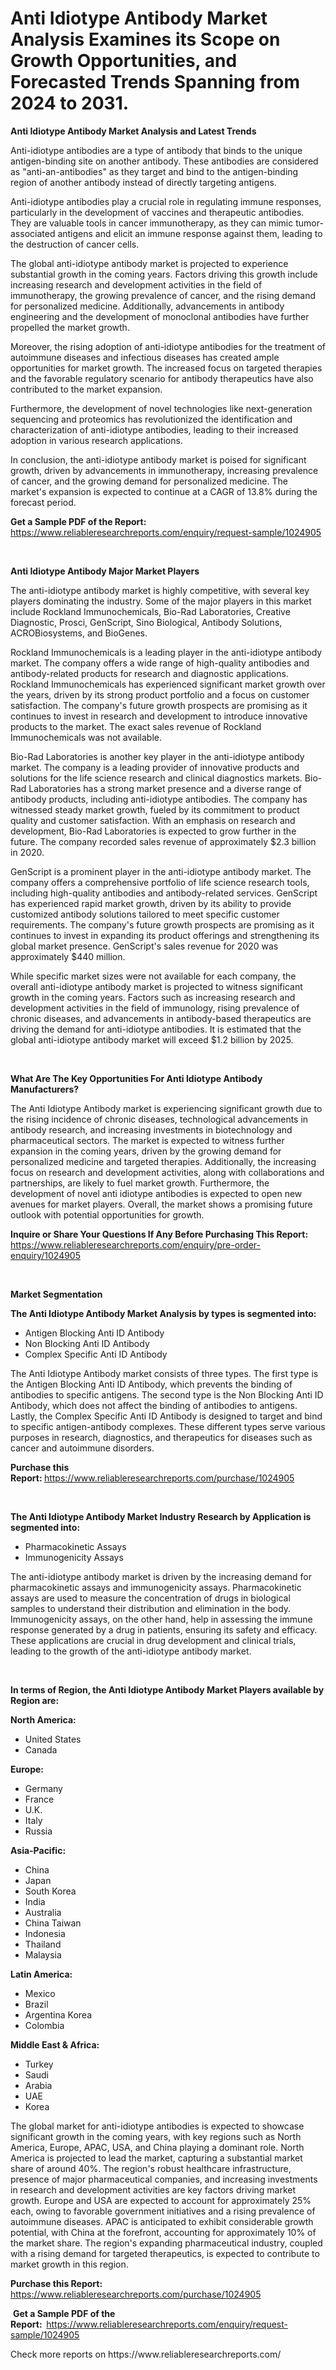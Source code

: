 <p><h1>Anti Idiotype Antibody Market Analysis Examines its Scope on Growth Opportunities, and Forecasted Trends Spanning from 2024 to 2031.</h1></p><p><strong>Anti Idiotype Antibody Market Analysis and Latest Trends</strong></p>
<p><p>Anti-idiotype antibodies are a type of antibody that binds to the unique antigen-binding site on another antibody. These antibodies are considered as "anti-an-antibodies" as they target and bind to the antigen-binding region of another antibody instead of directly targeting antigens. </p><p>Anti-idiotype antibodies play a crucial role in regulating immune responses, particularly in the development of vaccines and therapeutic antibodies. They are valuable tools in cancer immunotherapy, as they can mimic tumor-associated antigens and elicit an immune response against them, leading to the destruction of cancer cells.</p><p>The global anti-idiotype antibody market is projected to experience substantial growth in the coming years. Factors driving this growth include increasing research and development activities in the field of immunotherapy, the growing prevalence of cancer, and the rising demand for personalized medicine. Additionally, advancements in antibody engineering and the development of monoclonal antibodies have further propelled the market growth.</p><p>Moreover, the rising adoption of anti-idiotype antibodies for the treatment of autoimmune diseases and infectious diseases has created ample opportunities for market growth. The increased focus on targeted therapies and the favorable regulatory scenario for antibody therapeutics have also contributed to the market expansion.</p><p>Furthermore, the development of novel technologies like next-generation sequencing and proteomics has revolutionized the identification and characterization of anti-idiotype antibodies, leading to their increased adoption in various research applications.</p><p>In conclusion, the anti-idiotype antibody market is poised for significant growth, driven by advancements in immunotherapy, increasing prevalence of cancer, and the growing demand for personalized medicine. The market's expansion is expected to continue at a CAGR of 13.8% during the forecast period.</p></p>
<p><strong>Get a Sample PDF of the Report:&nbsp;</strong> <a href="https://www.reliableresearchreports.com/enquiry/request-sample/1024905">https://www.reliableresearchreports.com/enquiry/request-sample/1024905</a></p>
<p>&nbsp;</p>
<p><strong>Anti Idiotype Antibody Major Market Players</strong></p>
<p><p>The anti-idiotype antibody market is highly competitive, with several key players dominating the industry. Some of the major players in this market include Rockland Immunochemicals, Bio-Rad Laboratories, Creative Diagnostic, Prosci, GenScript, Sino Biological, Antibody Solutions, ACROBiosystems, and BioGenes.</p><p>Rockland Immunochemicals is a leading player in the anti-idiotype antibody market. The company offers a wide range of high-quality antibodies and antibody-related products for research and diagnostic applications. Rockland Immunochemicals has experienced significant market growth over the years, driven by its strong product portfolio and a focus on customer satisfaction. The company's future growth prospects are promising as it continues to invest in research and development to introduce innovative products to the market. The exact sales revenue of Rockland Immunochemicals was not available.</p><p>Bio-Rad Laboratories is another key player in the anti-idiotype antibody market. The company is a leading provider of innovative products and solutions for the life science research and clinical diagnostics markets. Bio-Rad Laboratories has a strong market presence and a diverse range of antibody products, including anti-idiotype antibodies. The company has witnessed steady market growth, fueled by its commitment to product quality and customer satisfaction. With an emphasis on research and development, Bio-Rad Laboratories is expected to grow further in the future. The company recorded sales revenue of approximately $2.3 billion in 2020.</p><p>GenScript is a prominent player in the anti-idiotype antibody market. The company offers a comprehensive portfolio of life science research tools, including high-quality antibodies and antibody-related services. GenScript has experienced rapid market growth, driven by its ability to provide customized antibody solutions tailored to meet specific customer requirements. The company's future growth prospects are promising as it continues to invest in expanding its product offerings and strengthening its global market presence. GenScript's sales revenue for 2020 was approximately $440 million.</p><p>While specific market sizes were not available for each company, the overall anti-idiotype antibody market is projected to witness significant growth in the coming years. Factors such as increasing research and development activities in the field of immunology, rising prevalence of chronic diseases, and advancements in antibody-based therapeutics are driving the demand for anti-idiotype antibodies. It is estimated that the global anti-idiotype antibody market will exceed $1.2 billion by 2025.</p></p>
<p>&nbsp;</p>
<p><strong>What Are The Key Opportunities For Anti Idiotype Antibody Manufacturers?</strong></p>
<p><p>The Anti Idiotype Antibody market is experiencing significant growth due to the rising incidence of chronic diseases, technological advancements in antibody research, and increasing investments in biotechnology and pharmaceutical sectors. The market is expected to witness further expansion in the coming years, driven by the growing demand for personalized medicine and targeted therapies. Additionally, the increasing focus on research and development activities, along with collaborations and partnerships, are likely to fuel market growth. Furthermore, the development of novel anti idiotype antibodies is expected to open new avenues for market players. Overall, the market shows a promising future outlook with potential opportunities for growth.</p></p>
<p><strong>Inquire or Share Your Questions If Any Before Purchasing This Report:</strong> <a href="https://www.reliableresearchreports.com/enquiry/pre-order-enquiry/1024905">https://www.reliableresearchreports.com/enquiry/pre-order-enquiry/1024905</a></p>
<p>&nbsp;</p>
<p><strong>Market Segmentation</strong></p>
<p><strong>The Anti Idiotype Antibody Market Analysis by types is segmented into:</strong></p>
<p><ul><li>Antigen Blocking Anti ID Antibody</li><li>Non Blocking Anti ID Antibody</li><li>Complex Specific Anti ID Antibody</li></ul></p>
<p><p>The Anti Idiotype Antibody market consists of three types. The first type is the Antigen Blocking Anti ID Antibody, which prevents the binding of antibodies to specific antigens. The second type is the Non Blocking Anti ID Antibody, which does not affect the binding of antibodies to antigens. Lastly, the Complex Specific Anti ID Antibody is designed to target and bind to specific antigen-antibody complexes. These different types serve various purposes in research, diagnostics, and therapeutics for diseases such as cancer and autoimmune disorders.</p></p>
<p><strong>Purchase this Report:&nbsp;</strong><a href="https://www.reliableresearchreports.com/purchase/1024905">https://www.reliableresearchreports.com/purchase/1024905</a></p>
<p>&nbsp;</p>
<p><strong>The Anti Idiotype Antibody Market Industry Research by Application is segmented into:</strong></p>
<p><ul><li>Pharmacokinetic Assays</li><li>Immunogenicity Assays</li></ul></p>
<p><p>The anti-idiotype antibody market is driven by the increasing demand for pharmacokinetic assays and immunogenicity assays. Pharmacokinetic assays are used to measure the concentration of drugs in biological samples to understand their distribution and elimination in the body. Immunogenicity assays, on the other hand, help in assessing the immune response generated by a drug in patients, ensuring its safety and efficacy. These applications are crucial in drug development and clinical trials, leading to the growth of the anti-idiotype antibody market.</p></p>
<p>&nbsp;</p>
<p><strong>In terms of Region, the Anti Idiotype Antibody Market Players available by Region are:</strong></p>
<p>
    <p> <strong> North America: </strong>
        <ul>
            <li>United States</li>
            <li>Canada</li>
        </ul>
        </p> 
    <p> <strong> Europe: </strong>
        <ul>
            <li>Germany</li>
            <li>France</li>
            <li>U.K.</li>
            <li>Italy</li>
            <li>Russia</li>
        </ul>
        </p> 
    <p> <strong> Asia-Pacific: </strong>
        <ul>
            <li>China</li>
            <li>Japan</li>
            <li>South Korea</li>
            <li>India</li>
            <li>Australia</li>
            <li>China Taiwan</li>
            <li>Indonesia</li>
            <li>Thailand</li>
            <li>Malaysia</li>
        </ul>
        </p> 
    <p> <strong> Latin America: </strong>
        <ul>
            <li>Mexico</li>
            <li>Brazil</li>
            <li>Argentina Korea</li>
            <li>Colombia</li>
        </ul>
        </p> 
    <p> <strong> Middle East & Africa: </strong>
        <ul>
            <li>Turkey</li>
            <li>Saudi</li>
            <li>Arabia</li>
            <li>UAE</li>
            <li>Korea</li>
        </ul>
    </p>
    </p>
<p><p>The global market for anti-idiotype antibodies is expected to showcase significant growth in the coming years, with key regions such as North America, Europe, APAC, USA, and China playing a dominant role. North America is projected to lead the market, capturing a substantial market share of around 40%. The region's robust healthcare infrastructure, presence of major pharmaceutical companies, and increasing investments in research and development activities are key factors driving market growth. Europe and USA are expected to account for approximately 25% each, owing to favorable government initiatives and a rising prevalence of autoimmune diseases. APAC is anticipated to exhibit considerable growth potential, with China at the forefront, accounting for approximately 10% of the market share. The region's expanding pharmaceutical industry, coupled with a rising demand for targeted therapeutics, is expected to contribute to market growth in this region.</p></p>
<p><strong>Purchase this Report: </strong><a href="https://www.reliableresearchreports.com/purchase/1024905">https://www.reliableresearchreports.com/purchase/1024905</a></p>
<p>&nbsp;<strong>Get a Sample PDF of the Report:&nbsp;&nbsp;</strong><a href="https://www.reliableresearchreports.com/enquiry/request-sample/1024905">https://www.reliableresearchreports.com/enquiry/request-sample/1024905</a></p>
<p><strong></strong></p>
<p>Check more reports on https://www.reliableresearchreports.com/</p>